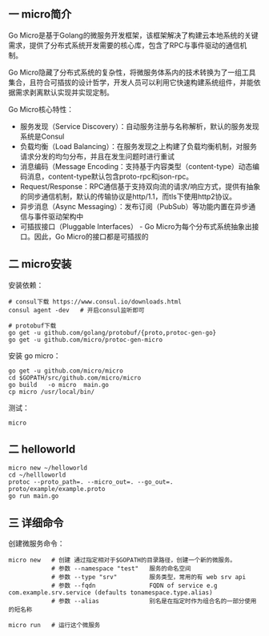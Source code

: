 ## 一 micro简介

Go Micro是基于Golang的微服务开发框架，该框架解决了构建云本地系统的关键需求，提供了分布式系统开发需要的核心库，包含了RPC与事件驱动的通信机制。  

Go Micro隐藏了分布式系统的复杂性，将微服务体系内的技术转换为了一组工具集合，且符合可插拔的设计哲学，开发人员可以利用它快速构建系统组件，并能依据需求剥离默认实现并实现定制。  

Go Micro核心特性：
- 服务发现（Service Discovery）：自动服务注册与名称解析，默认的服务发现系统是Consul
- 负载均衡（Load Balancing）：在服务发现之上构建了负载均衡机制，对服务请求分发的均匀分布，并且在发生问题时进行重试
- 消息编码（Message Encoding：支持基于内容类型（content-type）动态编码消息，content-type默认包含proto-rpc和json-rpc。
- Request/Response：RPC通信基于支持双向流的请求/响应方式，提供有抽象的同步通信机制，默认的传输协议是http/1.1，而tls下使用http2协议。
- 异步消息（Async Messaging）：发布订阅（PubSub）等功能内置在异步通信与事件驱动架构中
- 可插拔接口（Pluggable Interfaces） - Go Micro为每个分布式系统抽象出接口。因此，Go Micro的接口都是可插拔的

## 二 micro安装  

安装依赖：
```
# consul下载 https://www.consul.io/downloads.html
consul agent -dev   # 开启consul监听即可

# protobuf下载
go get -u github.com/golang/protobuf/{proto,protoc-gen-go}
go get -u github.com/micro/protoc-gen-micro
```

安装 go micro：
```
go get -u github.com/micro/micro
cd $GOPATH/src/github.com/micro/micro
go build   -o micro  main.go
cp micro /usr/local/bin/
```

测试：
```
micro
```

##  二 helloworld

```
micro new ~/helloworld
cd ~/hellloworld
protoc --proto_path=. --micro_out=. --go_out=. proto/example/example.proto
go run main.go
```

## 三 详细命令

创建微服务命令：
```
micro new   # 创建 通过指定相对于$GOPATH的目录路径，创建一个新的微服务。
            # 参数 --namespace "test"   服务的命名空间
            # 参数 --type "srv"         服务类型，常用的有 web srv api
            # 参数 --fqdn               FQDN of service e.g com.example.srv.service (defaults tonamespace.type.alias)
            # 参数 --alias              别名是在指定时作为组合名的一部分使用的短名称

micro run   # 运行这个微服务
```



